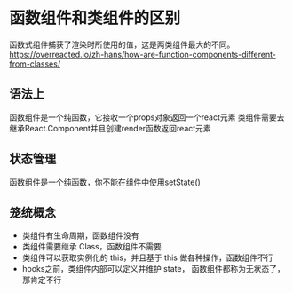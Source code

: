 # 函数组件和类组件的区别

函数式组件捕获了渲染时所使用的值，这是两类组件最大的不同。
https://overreacted.io/zh-hans/how-are-function-components-different-from-classes/ 

## 语法上

函数组件是一个纯函数，它接收一个props对象返回一个react元素
类组件需要去继承React.Component并且创建render函数返回react元素

## 状态管理

函数组件是一个纯函数，你不能在组件中使用setState()

## 笼统概念

- 类组件有生命周期，函数组件没有
- 类组件需要继承 Class，函数组件不需要
- 类组件可以获取实例化的 this，并且基于 this 做各种操作，函数组件不行
- hooks之前，类组件内部可以定义并维护 state， 函数组件都称为无状态了，那肯定不行
